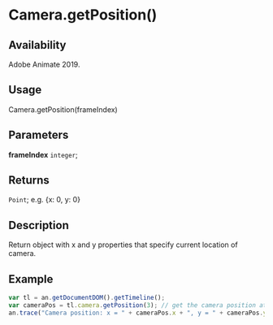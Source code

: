 # Camera.getPosition()

## Availability

Adobe Animate 2019.

## Usage

Camera.getPosition(frameIndex)

## Parameters

**frameIndex** `integer`;

## Returns

`Point`; e.g. {x: 0, y: 0}

## Description

Return object with x and y properties that specify current location of camera.

## Example

```javascript
var tl = an.getDocumentDOM().getTimeline();
var cameraPos = tl.camera.getPosition(3); // get the camera position at 4th frame in timeline
an.trace("Camera position: x = " + cameraPos.x + ", y = " + cameraPos.y);
```
